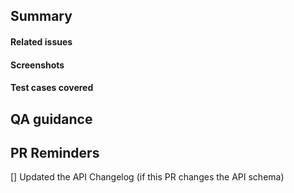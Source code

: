 ## Summary

#### Related issues

#### Screenshots

#### Test cases covered

<!---These are the tests written in this PR and the cases they cover -->

## QA guidance

<!---These are developer instructions on how to test or validate the work -->

## PR Reminders
[] Updated the API Changelog (if this PR changes the API schema)
